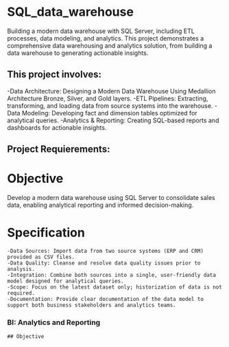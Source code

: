 # SQL_data_warehouse

Building a modern data warehouse with SQL Server, including ETL processes, data modeling, and analytics. This project demonstrates a comprehensive data warehousing and analytics solution, from building a data warehouse to generating actionable insights.

## This project involves: 
  -Data Architecture: Designing a Modern Data Warehouse Using Medallion Architecture Bronze, Silver, and Gold layers.
  -ETL Pipelines: Extracting, transforming, and loading data from source systems into the warehouse.
  -Data Modeling: Developing fact and dimension tables optimized for analytical queries.
  -Analytics & Reporting: Creating SQL-based reports and dashboards for actionable insights.
## Project Requierements:
  # Objective 
  Develop a modern data warehouse using SQL Server to consolidate sales data, enabling analytical reporting and informed decision-making.
  # Specification
    -Data Sources: Import data from two source systems (ERP and CRM) provided as CSV files.
    -Data Quality: Cleanse and resolve data quality issues prior to analysis.
    -Integration: Combine both sources into a single, user-friendly data model designed for analytical queries.
    -Scope: Focus on the latest dataset only; historization of data is not required.
    -Documentation: Provide clear documentation of the data model to support both business stakeholders and analytics teams.

  ### BI: Analytics and Reporting
    ## Objective
      

